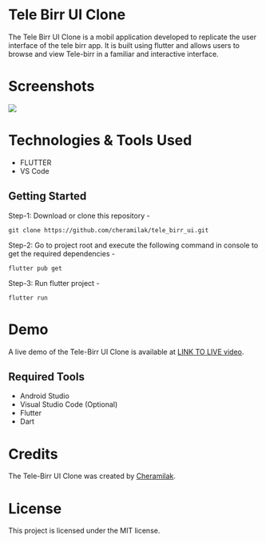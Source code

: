 # Tele Birr UI Clone

The Tele Birr UI Clone is a mobil application developed to replicate the user interface of the tele birr app. It is built using flutter and allows users to browse and view Tele-birr in a familiar and interactive interface.

# Screenshots

![](https://github.com/cheramilak/tele_birr_ui/screenshots/Auth/telebirr_superapp_ogin.jpg?raw=true)

# Technologies & Tools Used

- FLUTTER
- VS Code


## Getting Started

Step-1: Download or clone this repository -

    git clone https://github.com/cheramilak/tele_birr_ui.git

Step-2: Go to project root and execute the following command in console to get the required dependencies -

    flutter pub get 
    
Step-3: Run flutter project -

    flutter run

# Demo

A live demo of the Tele-Birr UI Clone is available at [LINK TO LIVE video](https://vm.tiktok.com/ZMjpfnJvs/).

## Required Tools
- Android Studio
- Visual Studio Code (Optional)
- Flutter
- Dart

# Credits

The Tele-Birr UI Clone was created by [Cheramilak](https://github.com/cheramilak).

# License

This project is licensed under the MIT license.
